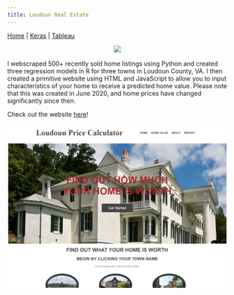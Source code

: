 ```yaml
---
title: Loudoun Real Estate
---
```


[Home](../index.md) | [Keras](/keras/kerasIndex.md) | [Tableau](/tableau/tableauIndex.md)

<p align="center">
<img src="/images/AV25.jpg" width="300" />
</p>

I webscraped 500+ recently sold home listings using Python and created three regression models in R for three towns in Loudoun County, VA. I then created a primitive website using HTML and JavaScript to allow you to input characteristics of your home to receive a predicted home value. Please note that this was created in June 2020, and home prices have changed significantly since then.

Check out the website [here](https://dte324.github.io/Loudoun-Real-Estate/)!

<p align="center">
<img src="/images/loudounWebsite.png" width="500" />
</p>
